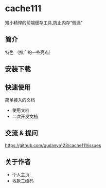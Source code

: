 # cache111

短小精悍的前端缓存工具,防止内存"侧漏"

## 简介

特色 （推广的一些亮点）

## 安装下载


## 快速使用

简单接入的文档

- 使用文档
- 二次开发文档

## 交流 & 提问

https://github.com/gudanya123/cache111/issues

## 关于作者

- 个人主页
- 收款二维码

